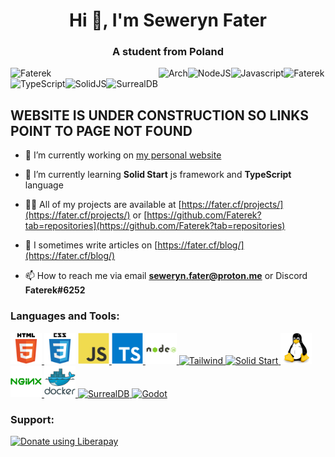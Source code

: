 <h1 align="center">Hi 👋, I'm Seweryn Fater</h1>
<h3 align="center">A student from Poland</h3>

<img align="left" width="47%" src="https://github-readme-stats-three-livid-97.vercel.app/api?username=faterek&count_private=true&show_icons=true&locale=en&theme=transparent" alt="Faterek" />
<img width="47%" src="https://github-readme-stats-three-livid-97.vercel.app/api/top-langs?username=faterek&exclude_repo=github-readme-stats,devops-tut&show_icons=true&locale=en&theme=transparent&layout=compact" alt="Faterek" />

<img align="left" alt="Arch" src="https://img.shields.io/badge/Arch%20Linux-1793D1?logo=arch-linux&logoColor=fff&style=for-the-badge" />
<img align="left" alt="NodeJS" src="https://img.shields.io/badge/node.js-6DA55F?style=for-the-badge&logo=node.js&logoColor=white" />
<img align="left" alt="Javascript" src="https://img.shields.io/badge/javascript-%23323330.svg?style=for-the-badge&logo=javascript&logoColor=%23F7DF1E" />
<img align="left" alt="TypeScript" src="https://img.shields.io/badge/typescript-%23007ACC.svg?style=for-the-badge&logo=typescript&logoColor=white" />
<img align="left" alt="SolidJS" src="https://img.shields.io/badge/SolidJS-2c4f7c?style=for-the-badge&logo=solid&logoColor=c8c9cb" />
<img alt="SurrealDB" src="https://img.shields.io/badge/SurrealDB-FF00A0?style=for-the-badge&logo=surrealdb&logoColor=white" />

## WEBSITE IS UNDER CONSTRUCTION SO LINKS POINT TO PAGE NOT FOUND

- 🔭 I’m currently working on [my personal website](https://github.com/portfolio-website)

- 🌱 I’m currently learning **Solid Start** js framework and **TypeScript** language

- 👨‍💻 All of my projects are available at [https://fater.cf/projects/](https://fater.cf/projects/) or [https://github.com/Faterek?tab=repositories](https://github.com/Faterek?tab=repositories)

- 📝 I sometimes write articles on [https://fater.cf/blog/](https://fater.cf/blog/)

- 📫 How to reach me via email **seweryn.fater@proton.me** or Discord **Faterek#6252**

<h3>Languages and Tools:</h3>
<a href="https://www.w3.org/html/" target="_blank" rel="noreferrer"> <img src="https://raw.githubusercontent.com/devicons/devicon/master/icons/html5/html5-original-wordmark.svg" alt="HTML5" width="50" height="50"/> </a>
<a href="https://www.w3schools.com/css/" target="_blank" rel="noreferrer"> <img src="https://raw.githubusercontent.com/devicons/devicon/master/icons/css3/css3-original-wordmark.svg" alt="CSS3" width="50" height="50"/></a>
<a href="https://developer.mozilla.org/en-US/docs/Web/JavaScript" target="_blank" rel="noreferrer"> <img src="https://raw.githubusercontent.com/devicons/devicon/master/icons/javascript/javascript-original.svg" alt="Javascript" width="50" height="50"/> </a>
<a href="https://www.typescriptlang.org/" target="_blank" rel="noreferrer"> <img src="https://raw.githubusercontent.com/devicons/devicon/master/icons/typescript/typescript-original.svg" alt="TypeScript" width="50" height="50"/> </a>
<a href="https://nodejs.org" target="_blank" rel="noreferrer"> <img src="https://raw.githubusercontent.com/devicons/devicon/master/icons/nodejs/nodejs-original-wordmark.svg" alt="NodeJS" width="50" height="50"/> </a>
<a href="https://tailwindcss.com/" target="_blank" rel="noreferrer"> <img src="https://www.vectorlogo.zone/logos/tailwindcss/tailwindcss-icon.svg" alt="Tailwind" width="50" height="50"/> </a>
<a href="https://start.solidjs.com/" target="_blank" rel="noreferrer"> <img src="https://www.solidjs.com/img/logo/without-wordmark/logo.svg" alt="Solid Start" width="50" height="50"/> </a>
<a href="https://www.linux.org/" target="_blank" rel="noreferrer"> <img src="https://raw.githubusercontent.com/devicons/devicon/master/icons/linux/linux-original.svg" alt="GNU/Linux" width="50" height="50"/> </a>
<a href="https://www.nginx.com" target="_blank" rel="noreferrer"> <img src="https://raw.githubusercontent.com/devicons/devicon/master/icons/nginx/nginx-original.svg" alt="nginx" width="50" height="50"/> </a>
<a href="https://www.docker.com/" target="_blank" rel="noreferrer"> <img src="https://raw.githubusercontent.com/devicons/devicon/master/icons/docker/docker-original-wordmark.svg" alt="Docker" width="50" height="50"/> </a>
<a href="https://surrealdb.com/" target="_blank" rel="noreferrer"> <img src="https://avatars.githubusercontent.com/u/10982346" alt="SurrealDB" width="50" height="50"/> </a>
<a href="https://godotengine.org/" target="_blank" rel="noreferrer"> <img src="https://cdn.jsdelivr.net/gh/devicons/devicon/icons/godot/godot-original.svg" alt="Godot" width="50" height="50"/> </a>

<h3>Support:</h3>
<p><a href="https://liberapay.com/Faterek/donate"><img alt="Donate using Liberapay" src="https://liberapay.com/assets/widgets/donate.svg"></a></p>
